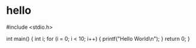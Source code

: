 hello
=====

#include <stdio.h>


int main()
{
    int i;
    for (i = 0; i < 10; i++) {
        printf("Hello World\n");
    }
    return 0;
}
